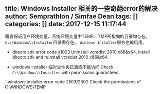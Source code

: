 title: Windows Installer 相关的一些奇葩error的解决
author: Semprathlon / Simfae Dean
tags: []
categories: []
date: 2017-12-15 11:17:44
---
需要保证用户环境变量、系统环境变量中TEMP、TMP所指向的目录均存在。
`C:\\Windows\\Installer`目录需存在。
`Windows Installer`服务也被启用。

- directx sdk error code s1023
Uninstall vcredist 2010 x86&x64, install directx sdk and reinstall vcredist 2010 x86&x64.

- windows installer 临时文件夹已满或不能访问
Check `C:\\Windows\\Installer` with permissons guaranteed.

` windows installer error code 2503/2502
Check the permissions of C:\WINDOWS\TEMP